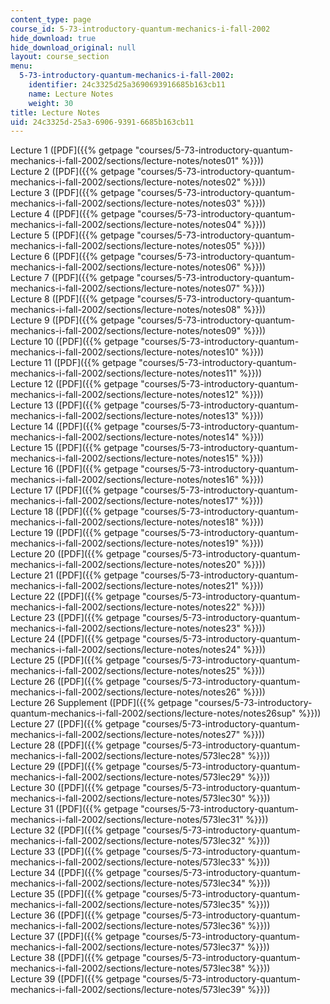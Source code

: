```yaml
---
content_type: page
course_id: 5-73-introductory-quantum-mechanics-i-fall-2002
hide_download: true
hide_download_original: null
layout: course_section
menu:
  5-73-introductory-quantum-mechanics-i-fall-2002:
    identifier: 24c3325d25a3690693916685b163cb11
    name: Lecture Notes
    weight: 30
title: Lecture Notes
uid: 24c3325d-25a3-6906-9391-6685b163cb11
---
```


Lecture 1 ([PDF]({{% getpage "courses/5-73-introductory-quantum-mechanics-i-fall-2002/sections/lecture-notes/notes01" %}}))  
Lecture 2 ([PDF]({{% getpage "courses/5-73-introductory-quantum-mechanics-i-fall-2002/sections/lecture-notes/notes02" %}}))  
Lecture 3 ([PDF]({{% getpage "courses/5-73-introductory-quantum-mechanics-i-fall-2002/sections/lecture-notes/notes03" %}}))  
Lecture 4 ([PDF]({{% getpage "courses/5-73-introductory-quantum-mechanics-i-fall-2002/sections/lecture-notes/notes04" %}}))  
Lecture 5 ([PDF]({{% getpage "courses/5-73-introductory-quantum-mechanics-i-fall-2002/sections/lecture-notes/notes05" %}}))  
Lecture 6 ([PDF]({{% getpage "courses/5-73-introductory-quantum-mechanics-i-fall-2002/sections/lecture-notes/notes06" %}}))  
Lecture 7 ([PDF]({{% getpage "courses/5-73-introductory-quantum-mechanics-i-fall-2002/sections/lecture-notes/notes07" %}}))  
Lecture 8 ([PDF]({{% getpage "courses/5-73-introductory-quantum-mechanics-i-fall-2002/sections/lecture-notes/notes08" %}}))  
Lecture 9 ([PDF]({{% getpage "courses/5-73-introductory-quantum-mechanics-i-fall-2002/sections/lecture-notes/notes09" %}}))  
Lecture 10 ([PDF]({{% getpage "courses/5-73-introductory-quantum-mechanics-i-fall-2002/sections/lecture-notes/notes10" %}}))  
Lecture 11 ([PDF]({{% getpage "courses/5-73-introductory-quantum-mechanics-i-fall-2002/sections/lecture-notes/notes11" %}}))  
Lecture 12 ([PDF]({{% getpage "courses/5-73-introductory-quantum-mechanics-i-fall-2002/sections/lecture-notes/notes12" %}}))  
Lecture 13 ([PDF]({{% getpage "courses/5-73-introductory-quantum-mechanics-i-fall-2002/sections/lecture-notes/notes13" %}}))  
Lecture 14 ([PDF]({{% getpage "courses/5-73-introductory-quantum-mechanics-i-fall-2002/sections/lecture-notes/notes14" %}}))  
Lecture 15 ([PDF]({{% getpage "courses/5-73-introductory-quantum-mechanics-i-fall-2002/sections/lecture-notes/notes15" %}}))  
Lecture 16 ([PDF]({{% getpage "courses/5-73-introductory-quantum-mechanics-i-fall-2002/sections/lecture-notes/notes16" %}}))  
Lecture 17 ([PDF]({{% getpage "courses/5-73-introductory-quantum-mechanics-i-fall-2002/sections/lecture-notes/notes17" %}}))  
Lecture 18 ([PDF]({{% getpage "courses/5-73-introductory-quantum-mechanics-i-fall-2002/sections/lecture-notes/notes18" %}}))  
Lecture 19 ([PDF]({{% getpage "courses/5-73-introductory-quantum-mechanics-i-fall-2002/sections/lecture-notes/notes19" %}}))  
Lecture 20 ([PDF]({{% getpage "courses/5-73-introductory-quantum-mechanics-i-fall-2002/sections/lecture-notes/notes20" %}}))  
Lecture 21 ([PDF]({{% getpage "courses/5-73-introductory-quantum-mechanics-i-fall-2002/sections/lecture-notes/notes21" %}}))  
Lecture 22 ([PDF]({{% getpage "courses/5-73-introductory-quantum-mechanics-i-fall-2002/sections/lecture-notes/notes22" %}}))  
Lecture 23 ([PDF]({{% getpage "courses/5-73-introductory-quantum-mechanics-i-fall-2002/sections/lecture-notes/notes23" %}}))  
Lecture 24 ([PDF]({{% getpage "courses/5-73-introductory-quantum-mechanics-i-fall-2002/sections/lecture-notes/notes24" %}}))  
Lecture 25 ([PDF]({{% getpage "courses/5-73-introductory-quantum-mechanics-i-fall-2002/sections/lecture-notes/notes25" %}}))  
Lecture 26 ([PDF]({{% getpage "courses/5-73-introductory-quantum-mechanics-i-fall-2002/sections/lecture-notes/notes26" %}}))  
Lecture 26 Supplement ([PDF]({{% getpage "courses/5-73-introductory-quantum-mechanics-i-fall-2002/sections/lecture-notes/notes26sup" %}}))  
Lecture 27 ([PDF]({{% getpage "courses/5-73-introductory-quantum-mechanics-i-fall-2002/sections/lecture-notes/notes27" %}}))  
Lecture 28 ([PDF]({{% getpage "courses/5-73-introductory-quantum-mechanics-i-fall-2002/sections/lecture-notes/573lec28" %}}))  
Lecture 29 ([PDF]({{% getpage "courses/5-73-introductory-quantum-mechanics-i-fall-2002/sections/lecture-notes/573lec29" %}}))  
Lecture 30 ([PDF]({{% getpage "courses/5-73-introductory-quantum-mechanics-i-fall-2002/sections/lecture-notes/573lec30" %}}))  
Lecture 31 ([PDF]({{% getpage "courses/5-73-introductory-quantum-mechanics-i-fall-2002/sections/lecture-notes/573lec31" %}}))  
Lecture 32 ([PDF]({{% getpage "courses/5-73-introductory-quantum-mechanics-i-fall-2002/sections/lecture-notes/573lec32" %}}))  
Lecture 33 ([PDF]({{% getpage "courses/5-73-introductory-quantum-mechanics-i-fall-2002/sections/lecture-notes/573lec33" %}}))  
Lecture 34 ([PDF]({{% getpage "courses/5-73-introductory-quantum-mechanics-i-fall-2002/sections/lecture-notes/573lec34" %}}))  
Lecture 35 ([PDF]({{% getpage "courses/5-73-introductory-quantum-mechanics-i-fall-2002/sections/lecture-notes/573lec35" %}}))  
Lecture 36 ([PDF]({{% getpage "courses/5-73-introductory-quantum-mechanics-i-fall-2002/sections/lecture-notes/573lec36" %}}))  
Lecture 37 ([PDF]({{% getpage "courses/5-73-introductory-quantum-mechanics-i-fall-2002/sections/lecture-notes/573lec37" %}}))  
Lecture 38 ([PDF]({{% getpage "courses/5-73-introductory-quantum-mechanics-i-fall-2002/sections/lecture-notes/573lec38" %}}))  
Lecture 39 ([PDF]({{% getpage "courses/5-73-introductory-quantum-mechanics-i-fall-2002/sections/lecture-notes/573lec39" %}}))